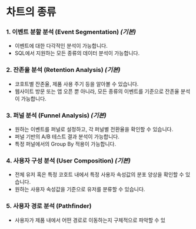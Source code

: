 # 차트의 종류

### 1. 이벤트 분할 분석 (Event Segmentation) _(기본)_

- 이벤트에 대한 다각적인 분석이 가능합니다.
- SQL에서 지원하는 모든 종류의 데이터 분석이 가능합니다.

### 2. 잔존율 분석 (Retention Analysis) _(기본)_

- 코호트별 잔존율, 제품 사용 주기 등을 알아볼 수 있습니다.
- 웹사이트 방문 또는 앱 오픈 뿐 아니라, 모든 종류의 이벤트를 기준으로 잔존율 분석이 가능합니다.

### 3. 퍼널 분석 (Funnel Analysis) _(기본)_

- 원하는 이벤트를 퍼널로 설정하고, 각 퍼널별 전환율을 확인할 수 있습니다.
- 퍼널 기반의 A/B 테스트 결과 분석이 가능합니다.
- 특정 퍼널에서의 Group By 적용이 가능합니다.

### 4. 사용자 구성 분석 (User Composition) _(기본)_

- 전체 유저 혹은 특정 코호트 내에서 특정 사용자 속성값의 분포 양상을 확인할 수 있습니다.
- 원하는 사용자 속성값을 기준으로 유저를 분류할 수 있습니다.

### 5. 사용자 경로 분석 (Pathfinder)

- 사용자가 제품 내에서 어떤 경로로 이동하는지 구체적으로 파악할 수 있
